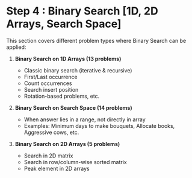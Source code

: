 # Step 4 : Binary Search [1D, 2D Arrays, Search Space]

This section covers different problem types where Binary Search can be applied:

1. **Binary Search on 1D Arrays (13 problems)**
   - Classic binary search (iterative & recursive)
   - First/Last occurrence
   - Count occurrences
   - Search insert position
   - Rotation-based problems, etc.

2. **Binary Search on Search Space (14 problems)**
   - When answer lies in a range, not directly in array
   - Examples: Minimum days to make bouquets, Allocate books, Aggressive cows, etc.

3. **Binary Search on 2D Arrays (5 problems)**
   - Search in 2D matrix
   - Search in row/column-wise sorted matrix
   - Peak element in 2D arrays

